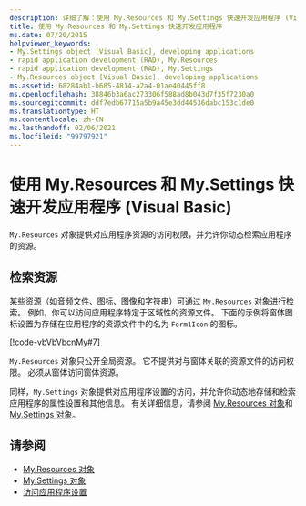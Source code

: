 ```yaml
---
description: 详细了解：使用 My.Resources 和 My.Settings 快速开发应用程序 (Visual Basic)
title: 使用 My.Resources 和 My.Settings 快速开发应用程序
ms.date: 07/20/2015
helpviewer_keywords:
- My.Settings object [Visual Basic], developing applications
- rapid application development (RAD), My.Resources
- rapid application development (RAD), My.Settings
- My.Resources object [Visual Basic], developing applications
ms.assetid: 68284ab1-b685-4814-a2a4-01ae40445ff8
ms.openlocfilehash: 38846b3a6ac273306f588ad8b043d7f35f7230a0
ms.sourcegitcommit: ddf7edb67715a5b9a45e3dd44536dabc153c1de0
ms.translationtype: HT
ms.contentlocale: zh-CN
ms.lasthandoff: 02/06/2021
ms.locfileid: "99797921"
---
```

# <a name="rapid-application-development-with-myresources-and-mysettings-visual-basic"></a>使用 My.Resources 和 My.Settings 快速开发应用程序 (Visual Basic)

`My.Resources` 对象提供对应用程序资源的访问权限，并允许你动态检索应用程序的资源。  
  
## <a name="retrieving-resources"></a>检索资源  

 某些资源（如音频文件、图标、图像和字符串）可通过 `My.Resources` 对象进行检索。 例如，你可以访问应用程序特定于区域性的资源文件。 下面的示例将窗体图标设置为存储在应用程序的资源文件中的名为 `Form1Icon` 的图标。  
  
 [!code-vb[VbVbcnMy#7](~/samples/snippets/visualbasic/VS_Snippets_VBCSharp/VbVbcnMy/VB/Class1.vb#7)]  
  
 `My.Resources` 对象只公开全局资源。 它不提供对与窗体关联的资源文件的访问权限。 必须从窗体访问窗体资源。  
  
 同样，`My.Settings` 对象提供对应用程序设置的访问，并允许你动态地存储和检索应用程序的属性设置和其他信息。 有关详细信息，请参阅 [My.Resources 对象](../../language-reference/objects/my-resources-object.md)和 [My.Settings 对象](../../language-reference/objects/my-settings-object.md)。  
  
## <a name="see-also"></a>请参阅

- [My.Resources 对象](../../language-reference/objects/my-resources-object.md)
- [My.Settings 对象](../../language-reference/objects/my-settings-object.md)
- [访问应用程序设置](../programming/app-settings/index.md)
